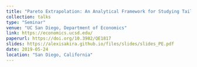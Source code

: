 ```yaml
---
title: "Pareto Extrapolation: An Analytical Framework for Studying Tail Inequality"
collection: talks
type: "Seminar"
venue: "UC San Diego, Department of Economics"
link: https://economics.ucsd.edu/
paperurl: https://doi.org/10.3982/QE1817
slides: https://alexisakira.github.io/files/slides/slides_PE.pdf
date: 2019-05-24
location: "San Diego, California"
---
```

